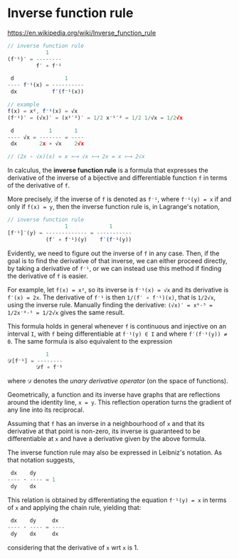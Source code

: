 # Inverse function rule

https://en.wikipedia.org/wiki/Inverse_function_rule

```js
// inverse function rule
            1
(f⁻¹)′ = --------
         f′ ∘ f⁻¹

 d                1
---- f⁻¹(x) = ----------
 dx           f′(f⁻¹(x))

// example
f(x) = x², f⁻¹(x) = √x
(f⁻¹)′ = (√x)′ = (x¹′²)′ = 1/2 x⁻¹′² = 1/2 1/√x = 1/2√x

 d           1       1
---- √x = ------- = ----
 dx       2x ∘ √x    2√x

// (2x ∘ √x)(x) = x ⟼ √x ⟼ 2x = x ⟼ 2√x
```


In calculus, the **inverse function rule** is a formula that expresses the derivative of the inverse of a bijective and differentiable function `f` in terms of the derivative of `f`.

More precisely, if the inverse of `f` is denoted as `f⁻¹`, where `f⁻¹(y) = x` if and only if `f(x) = y`, then the inverse function rule is, in Lagrange's notation,

```js
// inverse function rule
                  1             1
[f⁻¹]′(y) = ------------- = -----------
            (f′ ∘ f⁻¹)(y)    f′(f⁻¹(y))
```

Evidently, we need to figure out the inverse of `f` in any case. Then, if the goal is to find the derivative of that inverse, we can either proceed directly, by taking a derivative of `f⁻¹`, or we can instead use this method if finding the derivative of `f` is easier.

For example, let `f(x) = x²`, so its inverse is `f⁻¹(x) = √x` and its derivative is `f′(x) = 2x`. The derivative of `f⁻¹` is then `1/(f′ ∘ f⁻¹)(x)`, that is `1/2√x`, using the inverse rule. Manually finding the derivative: `(√x)′ = x⁰⋅⁵ = 1/2x⁻⁰⋅⁵ = 1/2√x` gives the same result.


This formula holds in general whenever `f` is continuous and injective on an interval `I`, with `f` being differentiable at `f⁻¹(y) ∈ I` and where `f′(f⁻¹(y)) ≠ 0`. The same formula is also equivalent to the expression

```js
            1
𝒟[f⁻¹] = --------
         𝒟f ∘ f⁻¹
```

where `𝒟` denotes the *unary derivative operator* (on the space of functions).

Geometrically, a function and its inverse have graphs that are reflections around the identity line, `x = y`. This reflection operation turns the gradient of any line into its reciprocal.

Assuming that `f` has an inverse in a neighbourhood of `x` and that its derivative at that point is non-zero, its inverse is guaranteed to be differentiable at `x` and have a derivative given by the above formula.

The inverse function rule may also be expressed in Leibniz's notation. As that notation suggests,

```js
 dx    dy
---- ⋅ ---- = 1
 dy    dx
```

This relation is obtained by differentiating the equation `f⁻¹(y) = x` in terms of `x` and applying the chain rule, yielding that:

```js
 dx    dy     dx
---- ⋅ ---- = ----
 dy    dx     dx
```

considering that the derivative of `x` wrt `x` is 1.
